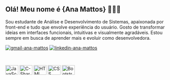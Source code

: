 ## Olá! Meu nome é {Ana Mattos} 👩🏻‍💻
<p>Sou estudante de Análise e Desenvolvimento de Sistemas, apaixonada por front-end e tudo que envolve experiência do usuário.
Gosto de transformar ideias em interfaces funcionais, intuitivas e visualmente agradáveis. Estou sempre em busca de aprender mais e evoluir como desenvolvedora.</p>

<div>
  <a href ="mailto:anamattos.dev@gmail.com"><img alt="gmail-ana-mattos" src="https://img.shields.io/badge/Gmail-D14836?style=for-the-badge&logo=gmail&logoColor=white" target="_blank"></a>
  <a href="https://www.linkedin.com/in/anamattos-dev/" target="_blank"><img alt="linkedin-ana-mattos" src="https://img.shields.io/badge/LinkedIn-0077B5?style=for-the-badge&logo=linkedin&logoColor=white" /></a>
</div>

##

<div style="display: inline_block"><br>
  <img align="center" alt="JavaScript" height="30" width="40" src="https://cdn.jsdelivr.net/gh/devicons/devicon@latest/icons/javascript/javascript-original.svg">
  <img align="center" alt="C-Sharp" height="30" width="40" src="https://cdn.jsdelivr.net/gh/devicons/devicon@latest/icons/csharp/csharp-original.svg">
  <img align="center" alt="HTML" height="30" width="40" src="https://cdn.jsdelivr.net/gh/devicons/devicon@latest/icons/html5/html5-plain-wordmark.svg">
  <img align="center" alt="CSS" height="30" width="40" src="https://cdn.jsdelivr.net/gh/devicons/devicon@latest/icons/css3/css3-plain-wordmark.svg">
  <img align="center" alt="Bootstrap" height="30" width="40" src="https://cdn.jsdelivr.net/gh/devicons/devicon@latest/icons/bootstrap/bootstrap-original.svg">
</div>

